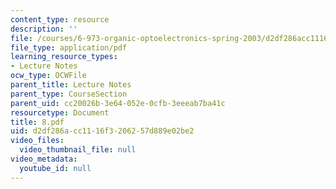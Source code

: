```yaml
---
content_type: resource
description: ''
file: /courses/6-973-organic-optoelectronics-spring-2003/d2df286acc1116f3206257d889e02be2_8.pdf
file_type: application/pdf
learning_resource_types:
- Lecture Notes
ocw_type: OCWFile
parent_title: Lecture Notes
parent_type: CourseSection
parent_uid: cc20026b-3e64-052e-0cfb-3eeeab7ba41c
resourcetype: Document
title: 8.pdf
uid: d2df286a-cc11-16f3-2062-57d889e02be2
video_files:
  video_thumbnail_file: null
video_metadata:
  youtube_id: null
---
```

